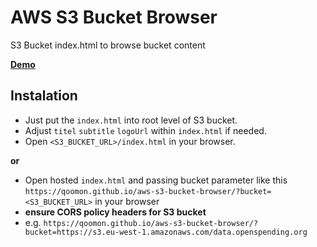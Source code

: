 # AWS S3 Bucket Browser
S3 Bucket index.html to browse bucket content

**[Demo](https://qoomon.github.io/aws-s3-bucket-browser/?bucket=https://s3.eu-west-1.amazonaws.com/data.openspending.org)**

## Instalation

* Just put the `index.html` into root level of S3 bucket.
* Adjust `titel` `subtitle` `logoUrl` within `index.html` if needed.
* Open `<S3_BUCKET_URL>/index.html` in your browser.

**or**

* Open hosted `index.html` and passing bucket parameter like this `https://qoomon.github.io/aws-s3-bucket-browser/?bucket=<S3_BUCKET_URL>` in your browser
* **ensure CORS policy headers for S3 bucket**
* e.g. `https://qoomon.github.io/aws-s3-bucket-browser/?bucket=https://s3.eu-west-1.amazonaws.com/data.openspending.org`
